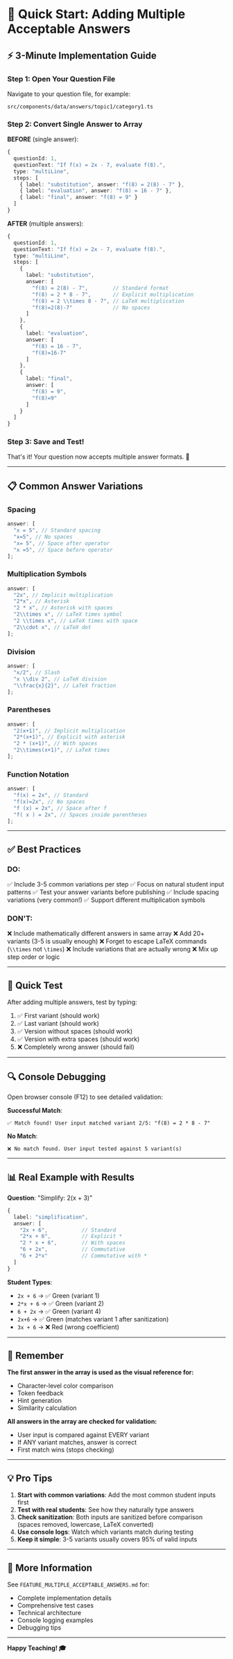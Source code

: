 # 🚀 Quick Start: Adding Multiple Acceptable Answers

## ⚡ 3-Minute Implementation Guide

### Step 1: Open Your Question File

Navigate to your question file, for example:

```
src/components/data/answers/topic1/category1.ts
```

### Step 2: Convert Single Answer to Array

**BEFORE** (single answer):

```typescript
{
  questionId: 1,
  questionText: "If f(x) = 2x - 7, evaluate f(8).",
  type: "multiLine",
  steps: [
    { label: "substitution", answer: "f(8) = 2(8) - 7" },
    { label: "evaluation", answer: "f(8) = 16 - 7" },
    { label: "final", answer: "f(8) = 9" }
  ]
}
```

**AFTER** (multiple answers):

```typescript
{
  questionId: 1,
  questionText: "If f(x) = 2x - 7, evaluate f(8).",
  type: "multiLine",
  steps: [
    {
      label: "substitution",
      answer: [
        "f(8) = 2(8) - 7",        // Standard format
        "f(8) = 2 * 8 - 7",       // Explicit multiplication
        "f(8) = 2 \\times 8 - 7", // LaTeX multiplication
        "f(8)=2(8)-7"             // No spaces
      ]
    },
    {
      label: "evaluation",
      answer: [
        "f(8) = 16 - 7",
        "f(8)=16-7"
      ]
    },
    {
      label: "final",
      answer: [
        "f(8) = 9",
        "f(8)=9"
      ]
    }
  ]
}
```

### Step 3: Save and Test!

That's it! Your question now accepts multiple answer formats. 🎉

---

## 📋 Common Answer Variations

### Spacing

```typescript
answer: [
  "x = 5", // Standard spacing
  "x=5", // No spaces
  "x= 5", // Space after operator
  "x =5", // Space before operator
];
```

### Multiplication Symbols

```typescript
answer: [
  "2x", // Implicit multiplication
  "2*x", // Asterisk
  "2 * x", // Asterisk with spaces
  "2\\times x", // LaTeX times symbol
  "2 \\times x", // LaTeX times with space
  "2\\cdot x", // LaTeX dot
];
```

### Division

```typescript
answer: [
  "x/2", // Slash
  "x \\div 2", // LaTeX division
  "\\frac{x}{2}", // LaTeX fraction
];
```

### Parentheses

```typescript
answer: [
  "2(x+1)", // Implicit multiplication
  "2*(x+1)", // Explicit with asterisk
  "2 * (x+1)", // With spaces
  "2\\times(x+1)", // LaTeX times
];
```

### Function Notation

```typescript
answer: [
  "f(x) = 2x", // Standard
  "f(x)=2x", // No spaces
  "f (x) = 2x", // Space after f
  "f( x ) = 2x", // Spaces inside parentheses
];
```

---

## ✅ Best Practices

### DO:

✅ Include 3-5 common variations per step
✅ Focus on natural student input patterns
✅ Test your answer variants before publishing
✅ Include spacing variations (very common!)
✅ Support different multiplication symbols

### DON'T:

❌ Include mathematically different answers in same array
❌ Add 20+ variants (3-5 is usually enough)
❌ Forget to escape LaTeX commands (`\\times` not `\times`)
❌ Include variations that are actually wrong
❌ Mix up step order or logic

---

## 🧪 Quick Test

After adding multiple answers, test by typing:

1. ✅ First variant (should work)
2. ✅ Last variant (should work)
3. ✅ Version without spaces (should work)
4. ✅ Version with extra spaces (should work)
5. ❌ Completely wrong answer (should fail)

---

## 🔍 Console Debugging

Open browser console (F12) to see detailed validation:

**Successful Match**:

```
✅ Match found! User input matched variant 2/5: "f(8) = 2 * 8 - 7"
```

**No Match**:

```
❌ No match found. User input tested against 5 variant(s)
```

---

## 📊 Real Example with Results

**Question**: "Simplify: 2(x + 3)"

```typescript
{
  label: "simplification",
  answer: [
    "2x + 6",           // Standard
    "2*x + 6",          // Explicit *
    "2 * x + 6",        // With spaces
    "6 + 2x",           // Commutative
    "6 + 2*x"           // Commutative with *
  ]
}
```

**Student Types**:

- `2x + 6` → ✅ Green (variant 1)
- `2*x + 6` → ✅ Green (variant 2)
- `6 + 2x` → ✅ Green (variant 4)
- `2x+6` → ✅ Green (matches variant 1 after sanitization)
- `3x + 6` → ❌ Red (wrong coefficient)

---

## 🎯 Remember

**The first answer in the array is used as the visual reference for:**

- Character-level color comparison
- Token feedback
- Hint generation
- Similarity calculation

**All answers in the array are checked for validation:**

- User input is compared against EVERY variant
- If ANY variant matches, answer is correct
- First match wins (stops checking)

---

## 💡 Pro Tips

1. **Start with common variations**: Add the most common student inputs first
2. **Test with real students**: See how they naturally type answers
3. **Check sanitization**: Both inputs are sanitized before comparison (spaces removed, lowercase, LaTeX converted)
4. **Use console logs**: Watch which variants match during testing
5. **Keep it simple**: 3-5 variants usually covers 95% of valid inputs

---

## 🔗 More Information

See `FEATURE_MULTIPLE_ACCEPTABLE_ANSWERS.md` for:

- Complete implementation details
- Comprehensive test cases
- Technical architecture
- Console logging examples
- Debugging tips

---

**Happy Teaching! 🎓**
